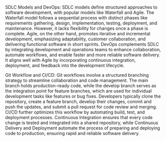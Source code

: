 SDLC Models and DevOps:
SDLC models define structured approaches to software development, with popular models like Waterfall and Agile. The Waterfall model follows a sequential process with distinct phases like requirements gathering, design, implementation, testing, deployment, and maintenance. However, it lacks flexibility for changes once a phase is complete. Agile, on the other hand, promotes iterative and incremental development, emphasizing adaptability, customer collaboration, and delivering functional software in short sprints. DevOps complements SDLC by integrating development and operations teams to enhance collaboration, automate workflows, and enable faster and more reliable software delivery. It aligns well with Agile by incorporating continuous integration, deployment, and feedback into the development lifecycle.

Git Workflow and CI/CD:
Git workflows involve a structured branching strategy to streamline collaboration and code management. The main branch holds production-ready code, while the develop branch serves as the integration point for feature branches, which are used for individual development tasks like features or bug fixes. Developers typically clone the repository, create a feature branch, develop their changes, commit and push the updates, and submit a pull request for code review and merging. CI/CD further optimizes this workflow by automating build, test, and deployment processes. Continuous Integration ensures that every code change is tested and integrated into a shared repository, while Continuous Delivery and Deployment automate the process of preparing and deploying code to production, ensuring rapid and reliable software delivery.